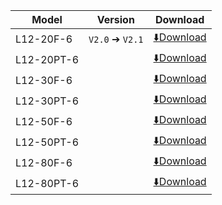 | Model    | Version          | Download                                                                                         |
| ------------- | --------------- | -------------------------------------------------------------------------------------------- |
| L12-20F-6   |  `V2.0` ➔ `V2.1` | [⬇️Download](https://drive.google.com/file/d/12okb6EYpvIRR_hVD5Dmz3nsFlD0Tq1oW/view?usp=sharing) |
| L12-20PT-6  |                 | [⬇️Download](https://drive.google.com/file/d/1Fo4i5yaJFq68tW4lDw13T1cTMAReirVx/view?usp=sharing) |
| L12-30F-6   |                 | [⬇️Download](https://drive.google.com/file/d/12qC4zeWfzfAulUzFk2Lv0wZSiT6UWsOo/view?usp=sharing) |
| L12-30PT-6  |                 | [⬇️Download](https://drive.google.com/file/d/1A4Mk1twb_PYQ4pbf-7DDDnmkSUg8-czW/view?usp=sharing) |
| L12-50F-6   |                 | [⬇️Download](https://drive.google.com/file/d/1FtEZaRc6lgwSoB8QSJeS9hFjGVZphcbo/view?usp=sharing) |
| L12-50PT-6  |                 | [⬇️Download](https://drive.google.com/file/d/14IA8PaBZdSR8aJy6rG0K-4m34X736Gc8/view?usp=sharing) |
| L12-80F-6  |                 | [⬇️Download](https://drive.google.com/file/d/1ZoFOLsuzhM5jFUKcKeypkVzJoxfLCM3j/view?usp=sharing) |
| L12-80PT-6 |                 | [⬇️Download](https://drive.google.com/file/d/1LIiuAyf_OXf7uBE77A3WBpZUzGW71911/view?usp=sharing) |





